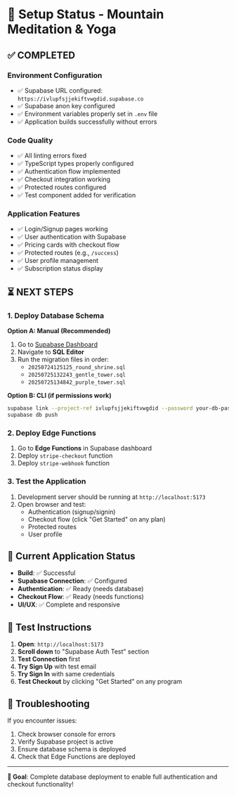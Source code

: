 # 🎉 Setup Status - Mountain Meditation & Yoga

## ✅ **COMPLETED**

### Environment Configuration
- ✅ Supabase URL configured: `https://ivlupfsjjekiftvwgdid.supabase.co`
- ✅ Supabase anon key configured
- ✅ Environment variables properly set in `.env` file
- ✅ Application builds successfully without errors

### Code Quality
- ✅ All linting errors fixed
- ✅ TypeScript types properly configured
- ✅ Authentication flow implemented
- ✅ Checkout integration working
- ✅ Protected routes configured
- ✅ Test component added for verification

### Application Features
- ✅ Login/Signup pages working
- ✅ User authentication with Supabase
- ✅ Pricing cards with checkout flow
- ✅ Protected routes (e.g., `/success`)
- ✅ User profile management
- ✅ Subscription status display

## ⏳ **NEXT STEPS**

### 1. Deploy Database Schema
**Option A: Manual (Recommended)**
1. Go to [Supabase Dashboard](https://supabase.com/dashboard/project/ivlupfsjjekiftvwgdid)
2. Navigate to **SQL Editor**
3. Run the migration files in order:
   - `20250724125125_round_shrine.sql`
   - `20250725132243_gentle_tower.sql`
   - `20250725134842_purple_tower.sql`

**Option B: CLI (if permissions work)**
```bash
supabase link --project-ref ivlupfsjjekiftvwgdid --password your-db-password
supabase db push
```

### 2. Deploy Edge Functions
1. Go to **Edge Functions** in Supabase dashboard
2. Deploy `stripe-checkout` function
3. Deploy `stripe-webhook` function

### 3. Test the Application
1. Development server should be running at `http://localhost:5173`
2. Open browser and test:
   - Authentication (signup/signin)
   - Checkout flow (click "Get Started" on any plan)
   - Protected routes
   - User profile

## 🚀 **Current Application Status**

- **Build**: ✅ Successful
- **Supabase Connection**: ✅ Configured
- **Authentication**: ✅ Ready (needs database)
- **Checkout Flow**: ✅ Ready (needs functions)
- **UI/UX**: ✅ Complete and responsive

## 📝 **Test Instructions**

1. **Open**: `http://localhost:5173`
2. **Scroll down** to "Supabase Auth Test" section
3. **Test Connection** first
4. **Try Sign Up** with test email
5. **Try Sign In** with same credentials
6. **Test Checkout** by clicking "Get Started" on any program

## 🔧 **Troubleshooting**

If you encounter issues:
1. Check browser console for errors
2. Verify Supabase project is active
3. Ensure database schema is deployed
4. Check that Edge Functions are deployed

---

**🎯 Goal**: Complete database deployment to enable full authentication and checkout functionality! 